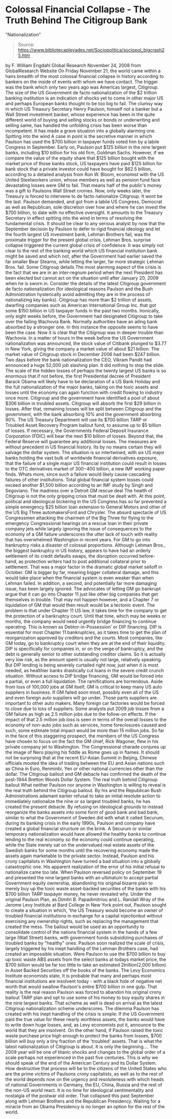 # Colossal Financial Collapse - The Truth Behind The Citigroup Bank 
"Nationalization"

> Source: https://www.bibliotecapleyades.net/Sociopolitica/sociopol_bigcrash25.htm

by F. William Engdahl
Global Research
November 24, 2008
from
GlobalResearch Website
On Friday November 21, the world came
within a hairs breadth of the most colossal financial collapse in history
according to bankers on the inside of events with whom we have contact. The
trigger was the bank which only two years ago was Americas largest,
Citigroup. The size of the US Government de facto nationalization of the $2
trillion banking institution is an indication of shocks yet to come in other
major US and perhaps European banks thought to be too big to fail.
The clumsy way in which US Treasury Secretary Henry Paulson, himself
not a banker but a Wall Street investment banker, whose experience has
been in the quite different world of buying and selling stocks or bonds or
underwriting and selling same, has handled the unfolding crisis has been
worse than incompetent.
It has made a grave situation into a globally
alarming one.
Spitting into the
wind
A case in point is the secretive manner in which Paulson has used the $700
billion in taxpayer funds voted him by a labile Congress in September.
Early on, Paulson put $125 billion in the nine
largest banks, including $10 billion for his old firm, Goldman Sachs.
However, if we compare the value of the equity
share that $125 billion bought with the market price of those banks stock,
US taxpayers have paid $125 billion for bank stock that a private investor
could have bought for $62.5 billion, according to a detailed analysis from
Ron W. Bloom, economist with the US United Steelworkers union,
whose members as well as pension fund face devastating losses were GM to
fail.
That means half of the public's money was a gift to Paulsons Wall Street
cronies. Now, only weeks later, the Treasury is forced to intervene to de
facto nationalize Citigroup. It wont be the last.
Paulson demanded, and got from a labile US Congress, Democrat as well as
Republican, sole discretion over how and where he can invest the $700
billion, to date with no effective oversight. It amounts to the Treasury
Secretary in effect spitting into the wind in terms of resolving the
fundamental crisis.
It should be clear to any serious analyst by now that the September decision
by Paulson to defer to rigid financial ideology and let the fourth largest
US investment bank, Lehman Brothers fail, was the proximate trigger for the
present global crisis. Lehman Bros. surprise collapse triggered the current
global crisis of confidence.
It was simply not clear to the rest of the
banking world which US financial institution bank might be saved and which
not, after the Government had earlier saved the far smaller Bear Stearns,
while letting the larger, far more strategic Lehman Bros. fail.
Some Citigroup details
The most alarming aspect of the crisis is the fact that we are in an
inter-regnum period when the next President has been elected but cannot act
on the situation until after January 20, 2009 when he is sworn in.
Consider the details of the latest Citigroup government de facto
nationalization (for ideological reasons Paulson and the Bush Administration
hysterically avoid admitting they are in the process of nationalizing key
banks).
Citigroup has more than $2 trillion of assets,
dwarfing companies such as American International Group Inc. that got
some $150 billion in US taxpayer funds in the past two months. Ironically,
only eight weeks before, the Government had designated Citigroup to take
over the failing Wachovia Bank. Normally authorities have an ailing bank
absorbed by a stronger one. In this instance the opposite seems to have been
the case.
Now it is clear that the Citigroup was in deeper
trouble than Wachovia. In a matter of hours in the week before the US
Government nationalization was announced, the stock value of Citibank
plunged to $3.77 in New York, giving the company a market value of about $21
billion. The market value of Citigroup stock in December 2006 had been $247
billion.
Two days before the bank nationalization the
CEO, Vikram Pandit had announced a huge 52,000 job slashing plan. It
did nothing to stop the slide.
The scale of the hidden losses of perhaps the twenty largest US banks is so
enormous that if not before, the first Presidential decree of President
Barack Obama will likely have to be declaration of a US Bank Holiday
and the full nationalization of the major banks, taking on the toxic
assets and losses until the economy can again function with credit flowing
to industry once more.
Citigroup and the government have identified a pool of about $306 billion in
troubled assets. Citigroup will absorb the first $29 billion in losses.
After that, remaining losses will be split between Citigroup and the
government, with the bank absorbing 10% and the government absorbing 90%.
The US Treasury Department will use its $700 billion TARP or
Troubled Asset Recovery Program bailout fund, to assume up to $5 billion
of losses.
If necessary, the Governments Federal
Deposit Insurance Corporation (FDIC) will bear the next $10
billion of losses. Beyond that, the Federal Reserve will guarantee any
additional losses. The measures are without precedent in US financial
history. Its by no means certain they will salvage the dollar system.
The situation is so intertwined, with six US major banks holding the vast
bulk of worldwide financial derivatives exposure, that the failure of a
single major US financial institution could result in losses to the OTC
derivatives market of $300-$400 billion, a new IMF working paper finds.
Whats more, since such a failure would likely cause cascading failures of
other institutions.
Total global financial system losses could
exceed another $1,500 billion according to an IMF study by Singh and
Segoviano.
The madness over a
Detroit GM rescue deal
The health of Citigroup is not the only gripping crisis that must be dealt
with. At this point, political and ideological bickering in the US Congress
has so far prevented a simple emergency $25 billion loan extension to
General Motors and other of the US Big Three automakersFord and Chrysler.
The absurd spectacle of US Congressmen attacking
the chairmen of the Big Three for flying to the emergency Congressional
hearings on a rescue loan in their private company jets while largely
ignoring the issue of consequences to the economy of a GM failure
underscores the utter lack of touch with reality that has overwhelmed
Washington in recent years.
For GM to go into bankruptcy risks a disaster of colossal proportions.
Although Lehman Bros., the biggest bankruptcy in US history, appears to have
had an orderly settlement of its credit defaults swaps, the disruption
occurred before-hand, as protection writers had to post additional
collateral prior to settlement. That was a major factor in the dramatic
global market selloff in October.
GM is bigger by far, meaning bigger collateral
damage, and this would take place when the financial system is even weaker
than when Lehman failed.
In addition, a second, and potentially far more damaging issue, has been
largely ignored. The advocates of letting GM go bankrupt argue that it can
go into Chapter 11 just like other big companies that get themselves in
trouble. That may not happen however, and a Chapter 7 or liquidation of GM
that would then result would be a tectonic event.
The problem is that under Chapter 11 US law, it takes time for the company
to get the protection of a bankruptcy court. Until that time, which may be
weeks or months, the company would need urgently bridge financing to
continue operating. This is known as Debtor-in-Possession' or DIP
financing.
DIP is essential for most Chapter 11
bankruptcies, as it takes time to get the plan of reorganization approved by
creditors and the courts. Most companies, like GM today, go to bankruptcy
court when they are at the end of their liquidity.
DIP is specifically for companies in, or on the verge of bankruptcy, and the
debt is generally senior to other outstanding creditor claims. So it is
actually very low risk, as the amount spent is usually not large, relatively
speaking. But DIP lending is being severely curtailed right now, just when
it is most needed, as healthier banks drastically cut loans in the severe
credit crunch situation.
Without access to DIP bridge financing, GM would be forced into a partial,
or even a full liquidation.
The ramifications are horrendous. Aside from
loss of 100,000 jobs at GM itself, GM is critical to keep many US auto
suppliers in business. If GM failed soon most, possibly even all of the US
and even foreign auto suppliers will go under. Those parts suppliers are
important to other auto makers. Many foreign car factories would be forced
to close due to loss of suppliers.
Some analysts put 2009 job losses from a GM
failure as high as 2.5 million jobs due to the follow-on effects. If the
impact of that 2.5 million job loss is seen in terms of the overall losses
to the economy of non-auto jobs such as services, home foreclosures caused
and such, some estimate total impact would be more than 15 million jobs.
So far in the face of this staggering prospect, the members of the US
Congress have chosen to focus on the fact the GM chief, Rick Wagoner, flew
in his private company jet to Washington. The Congressional charade conjures
up the image of Nero playing his fiddle as Rome goes up in flames. It should
not be surprising that at the recent EU-Asian Summit in Beijing, Chinese
officials mooted the idea of trading between the EU and Asian nations such
as China in Euro, Renminbi, Yen or other national currencies other than the
dollar.
The Citigroup bailout and GM debacle has
confirmed the death of the post-1944 Bretton Woods Dollar System.
The real truth behind
Citigroup bailout
What neither Paulson nor anyone in Washington is willing to reveal is
the real truth behind the Citigroup bailout.
By his and the Republican
Bush Administrations adamant earlier refusal to take an initial
resolute action to immediately nationalize the nine or so largest troubled
banks, he has created the present debacle.
By refusing on ideological grounds to instead
reorganize the banks assets into some form of good bank and bad bank,
similar to what the Government of Sweden did with what it called Securum,
during its banking crisis in the early 1990s, Paulson and company
have created a global financial structure on the brink.
A Securum or similar temporary nationalization would have allowed the
healthy banks to continue lending to the real economy so the economy could
continue operating, while the State merely sat on the undervalued real
estate assets of the Swedish banks for some months until the recovering
economy made the assets again marketable to the private sector.
Instead, Paulson and his crony
capitalists in Washington have turned a bad situation into a globally
catastrophic one.
His apparent realization of the error of his initial refusal to nationalize
came too late. When Paulson reversed policy on September 19 and presented
the nine largest banks with an ultimatum to accept partial Government equity
ownership, abandoning his original bizarre plan to merely buy up the toxic
waste asset-backed securities of the banks with his $700 billion TARP
taxpayer money, he never revealed why.
Under the original Paulson Plan, as Dimitri B. Papadimitriou
and L. Randall Wray of the Jerome Levy Institute at Bard College
in New York point out, Paulson sought to create a situation in which,
'the US Treasury would become an owner of
troubled financial institutions in exchange for a capital injectionbut
without exercising any ownership rights, such as replacing the
management that created the mess. The bailout would be used as an
opportunity to consolidate control of the nations financial system in
the hands of a few large (Wall Street) banks, with government funds
subsidizing purchases of troubled banks by "healthy" ones.
Paulson soon realized the scale of crisis,
largely triggered by his inept handling of the Lehman Brothers case, had
created an impossible situation. Were Paulson to use the $700 billion to buy
up toxic waste ABS assets from the select banks at todays market price, the
$700 billion would be far too little to take an estimated $2 trillion
($2,000 billion) in Asset Backed Securities off the books of the
banks.
The Levy Economics Institute economists state,
It is probable that many and perhaps most
financial institutions are insolvent today - with a black hole of
negative net worth that would swallow Paulson's entire $700 billion in
one gulp.
That reality is the real reason Paulson was
forced to abandon his original crony bailout TARP plan and opt to use some
of his money to buy equity shares in the nine largest banks.
That scheme as well is dead on arrival as the latest Citigroup
nationalization scheme underscores.
The dilemma Paulson has created with
his inept handling of the crisis is simple:
If the US Government paid the true value for
these nearly worthless assets, the banks would have to write down huge
losses, and, as Levy economists put it, announce to the world that they
are insolvent.
On the other hand, if Paulson raised the toxic
waste purchase price high enough to protect the banks from losses, $700
billion will buy only a tiny fraction of the 'troubled' assets.
That is what the latest nationalization of
Citigroup is about.
It is only the beginning....
The 2009 year will be one of titanic shocks
and changes to the global order of a scale perhaps not experienced in
the past five centuries. This is why we should speak of the end of the
American Century and its Dollar System.
How destructive that process will be to the citizens of the United States
who are the prime victims of Paulsons crony capitalists, as well as to the
rest of the world depends now on the urgency and resoluteness with which
heads of national Governments in Germany, the EU, China, Russia and the rest
of the non-US world react.
It is no time for ideological sentimentality and
nostalgia of the postwar old order. That collapsed this past September along
with Lehman Brothers and the Republican Presidency.
Waiting for a miracle from an Obama Presidency
is no longer an option for the rest of the world.
